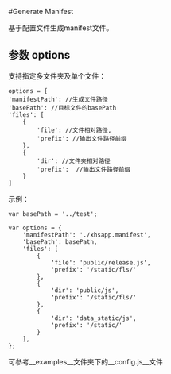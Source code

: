 #Generate Manifest

基于配置文件生成manifest文件。

## 参数 options
支持指定多文件夹及单个文件：

	options = {
    'manifestPath': //生成文件路径
    'basePath': //目标文件的basePath
    'files': [
        {
            'file': //文件相对路径,
            'prefix': //输出文件路径前缀
        },
        {
            'dir': //文件夹相对路径
            'prefix':  //输出文件路径前缀
        }
    ]
    
示例：

	var basePath = '../test';

	var options = {
	    'manifestPath': './xhsapp.manifest',
	    'basePath': basePath,
	    'files': [
	        {
	            'file': 'public/release.js',
	            'prefix': '/static/fls/'
	        },
	        {
	            'dir': 'public/js',
	            'prefix': '/static/fls/'
	        },
	        {
	            'dir': 'data_static/js',
	            'prefix': '/static/'
	        }
	    ],
	};
	
可参考__examples__文件夹下的__config.js__文件